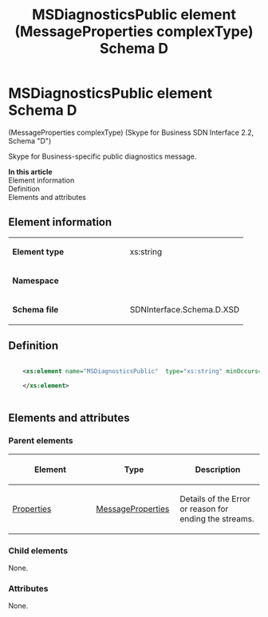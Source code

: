 ﻿---
title: MSDiagnosticsPublic element (MessageProperties complexType) Schema D
TOCTitle: MSDiagnosticsPublic element (MessageProperties complexType)
ms:assetid: 807f4528-0481-ff44-770c-d227b08939e0
ms:mtpsurl: https://msdn.microsoft.com/library/Mt170929(v=office.16)
ms:contentKeyID: 65855503
ms.date: 08/24/2015
mtps_version: v=office.16
dev_langs:
- xml
---

# MSDiagnosticsPublic element Schema D

(MessageProperties complexType) (Skype for Business SDN Interface 2.2, Schema "D")

Skype for Business-specific public diagnostics message.


**In this article**  
Element information  
Definition  
Elements and attributes  

## Element information

<table>
<colgroup>
<col style="width: 50%" />
<col style="width: 50%" />
</colgroup>
<tbody>
<tr class="odd">
<td><p><strong>Element type</strong></p></td>
<td><p>xs:string</p></td>
</tr>
<tr class="even">
<td><p><strong>Namespace</strong></p></td>
<td><p></p></td>
</tr>
<tr class="odd">
<td><p><strong>Schema file</strong></p></td>
<td><p>SDNInterface.Schema.D.XSD</p></td>
</tr>
</tbody>
</table>


## Definition

```xml

    <xs:element name="MSDiagnosticsPublic"  type="xs:string" minOccurs="0">
    
    </xs:element>
  
```

## Elements and attributes

### Parent elements

<table>
<colgroup>
<col style="width: 33%" />
<col style="width: 33%" />
<col style="width: 33%" />
</colgroup>
<thead>
<tr class="header">
<th><p>Element</p></th>
<th><p>Type</p></th>
<th><p>Description</p></th>
</tr>
</thead>
<tbody>
<tr class="odd">
<td><p><a href="properties-element-messagetype-complextype-skype-for-business-sdn-interface-2-2-schema-d.md">Properties</a></p></td>
<td><p><a href="messageproperties-complextype-skype-for-business-sdn-interface-2-2-schema-d.md">MessageProperties</a></p></td>
<td><p>Details of the Error or reason for ending the streams.</p></td>
</tr>
</tbody>
</table>


### Child elements

None.

### Attributes

None.

